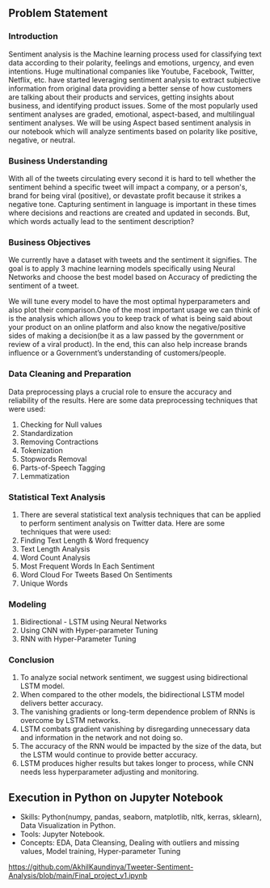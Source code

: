 ## Problem Statement
### Introduction
Sentiment analysis is the Machine learning process used for classifying text data according to their polarity, feelings and emotions, urgency, and even intentions. Huge multinational companies like Youtube, Facebook, Twitter, Netflix, etc. have started leveraging sentiment analysis to extract subjective information from original data providing a better sense of how customers are talking about their products and services, getting insights about business, and identifying product issues. Some of the most popularly used sentiment analyses are graded, emotional, aspect-based, and multilingual sentiment analyses. We will be using Aspect based sentiment analysis in our notebook which will analyze sentiments based on polarity like positive, negative, or neutral.

### Business Understanding
With all of the tweets circulating every second it is hard to tell whether the sentiment behind a specific tweet will impact a company, or a person's, brand for being viral (positive), or devastate profit because it strikes a negative tone. Capturing sentiment in language is important in these times where decisions and reactions are created and updated in seconds. But, which words actually lead to the sentiment description?

### Business Objectives
We currently have a dataset with tweets and the sentiment it signifies. The goal is to apply 3 machine learning models specifically using Neural Networks and choose the best model based on Accuracy of predicting the sentiment of a tweet. 

We will tune every model to have the most optimal hyperparameters and also plot their comparison.One of the most important usage we can think of is the analysis which allows you to keep track of what is being said about your product on an online platform and also know the negative/positive sides of making a decision(be it as a law passed by the government or review of a viral product). In the end, this can also help increase brands influence or a Government’s understanding of customers/people.


### Data Cleaning and Preparation
Data preprocessing plays a crucial role to ensure the accuracy and reliability of the results. Here are some data preprocessing techniques that were used:
1. Checking for Null values 
2. Standardization
3. Removing Contractions
4. Tokenization
5. Stopwords Removal
6. Parts-of-Speech Tagging
7. Lemmatization

### Statistical Text Analysis
1. There are several statistical text analysis techniques that can be applied to perform sentiment analysis on Twitter data. Here are some techniques that were used:
2. Finding Text Length & Word frequency
3. Text Length Analysis
4. Word Count Analysis
5. Most Frequent Words In Each Sentiment
6. Word Cloud For Tweets Based On Sentiments
7. Unique Words

### Modeling
1. Bidirectional - LSTM using Neural Networks
2. Using CNN with Hyper-parameter Tuning
3. RNN with Hyper-Parameter Tuning

### Conclusion
1. To analyze social network sentiment, we suggest using bidirectional LSTM model. 
2. When compared to the other models, the bidirectional LSTM model delivers better accuracy. 
3. The vanishing gradients or long-term dependence problem of RNNs is overcome by LSTM networks.
4. LSTM combats gradient vanishing by disregarding unnecessary data and information in the network and not doing so.
5. The accuracy of the RNN would be impacted by the size of the data, but the LSTM would continue to provide better accuracy. 
6. LSTM produces higher results but takes longer to process, while CNN needs less hyperparameter adjusting and monitoring.

## Execution in Python on Jupyter Notebook
- Skills: Python(numpy, pandas, seaborn, matplotlib, nltk, kerras, sklearn), Data Visualization in Python.
- Tools: Jupyter Notebook.
- Concepts: EDA, Data Cleansing, Dealing with outliers and missing values, Model training, Hyper-parameter Tuning

 
https://github.com/AkhilKaundinya/Tweeter-Sentiment-Analysis/blob/main/Final_project_v1.ipynb
